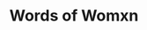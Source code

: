 ---
title: Words of Womxn
course: JavaScript for Designers
img: /assets/img/womxn.jpg
img_alt: Screengrab of the Words of Womxn website
external_url: https://words-of-womxn-29.superhi.com/
---